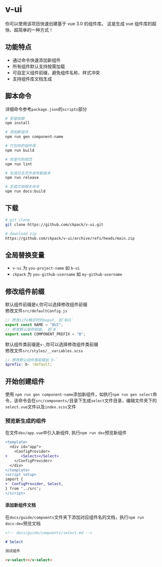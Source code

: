 # v-ui

你可以使用该项目快速创建基于 vue 3.0 的组件库。 这是生成 vue 组件库的超快、超简单的一种方式！

## 功能特点

- 通过命令快速添加新组件
- 所有组件默认支持按需加载
- 可自定义组件前缀，避免组件名称、样式冲突
- 支持组件库文档生成

## 脚本命令

详细命令参考`package.json`的`scripts`部分

```bash
# 安装依赖
npm install

# 添加新组件
npm run gen component-name

# 打包你的组件库
npm run build

# 检查代码规范
npm run lint

# 生成日志文件发布新版本
npm run release

# 生成文档相关命令
npm run docs:build
```

## 下载

```bash
# git clone
git clone https://github.com/ckpack/v-ui.git

# download zip
https://github.com/ckpack/v-ui/archive/refs/heads/main.zip
```

## 全局替换变量

- `v-ui` 为 `you-project-name` 如 `b-ui`
- `ckpack` 为 `you-github-username` 如 `my-github-username`

## 修改组件前缀

默认组件前缀是`V`,你可以选择修改组件前缀  
修改文件`src/defaultConfig.js`

```js
// 修改iife格式时的ouput, 如`BUI`
export const NAME = "BUI";
// 修改默认组件前缀， 如`B`
export const COMPONENT_PREFIX = "B";
```

默认组件类前缀是`v-`,你可以选择修改组件类前缀  
修改文件`src/styles/__variables.scss`

```scss
// 修改默认组件类前缀如`b-`
$prefix: b- !default;
```

## 开始创建组件

使用 `npm run gen component-name`添加新组件，如执行`npm run gen select`命令，该命令会在`src/components/`目录下生成`select`文件目录，编辑文件夹下的`select.vue`文件以及`index.scss`文件

### 预览新生成的组件

在文件`dev/app.vue`中引入新组件, 执行`npm run dev`预览新组件

```diff
<template>
  <div id="app">
    <ConfigProvider>
+      <Select></Select>
    </ConfigProvider>
  </div>
</template>
<script setup>
import {
+  ConfigProvider, Select,
} from '../src';
</script>
```

#### 添加新组件文档

在`docs/guide/compoents`文件夹下添加对应组件名的文档，执行`npm run docs:dev`预览文档

```md
<!-- docs/guide/compoents/select.md -->

# Select

测试组件

<v-select></v-select>
```
